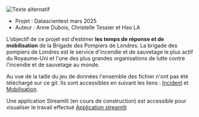 ![ Texte alternatif](https://encrypted-tbn0.gstatic.com/images?q=tbn:ANd9GcR-Vmxqq29uZ_DAhCt5DTMTiHf6Yd_Sco3GCEPVBiHlYKgdkTXPFmnlvURkFRAR8uNP9wc&usqp=CAU)

- Projet : Datascientest mars 2025
- Auteur : Anne Dubois, Christelle Tessier et Hao LA

L’objectif de ce projet est d’estimer **les temps de réponse et de mobilisation** de la Brigade des Pompiers de Londres. La brigade des pompiers de Londres est le service d'incendie et de sauvetage le plus actif du Royaume-Uni  et l'une des plus grandes organisations de lutte contre l'incendie et de sauvetage au monde.

Au vue de la taille du jeu de données l'ensemble des fichier n'ont pas été téléchargé sur ce git. Ils sont accessibles en suivant les liens : [Incident](https://data.london.gov.uk/dataset/london-fire-brigade-incident-records) et [Mobilisation](https://data.london.gov.uk/dataset/london-fire-brigade-mobilisation-records).

Une application Streamlit (en cours de construction) est accessible pour visualiser le travail effectué [Application streamlit](https://projetpompierjuin2024annehaochristelle.streamlit.app/)
